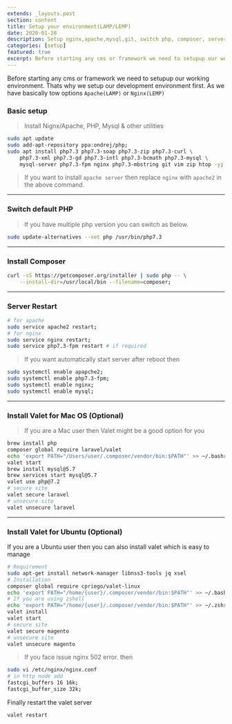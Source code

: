```yaml
---
extends: _layouts.post
section: content
title: Setup your environment(LAMP/LEMP)
date: 2020-01-28
description: Setup nginx,apache,mysql,git, switch php, composer, server restart, valet
categories: [setup]
featured: true
excerpt: Before starting any cms or framework we need to setupup our working environment. Thats why..
---
```



Before starting any cms or framework we need to setupup our working environment. Thats why we setup our development environment first. As we have basically tow options `Apache(LAMP)` or `Nginx(LEMP)`
### Basic setup
> Install Nignx/Apache, PHP, Mysql & other utilities

```sh
sudo apt update
sudo add-apt-repository ppa:ondrej/php;
sudo apt install php7.3 php7.3-soap php7.3-zip php7.3-curl \
	php7.3-xml php7.3-gd php7.3-intl php7.3-bcmath php7.3-mysql \
	mysql-server php7.3-fpm nginx php7.3-mbstring git vim zip htop -y;
```

> If you want to install `apache server` then replace `nginx` with `apache2` in the above command.

---

### Switch default PHP

> If you have multiple php version you can switch as below.

```sh
sudo update-alternatives --set php /usr/bin/php7.3
```

---

### Install Composer

```sh
curl -sS https://getcomposer.org/installer | sudo php -- \
	--install-dir=/usr/local/bin --filename=composer;
```
---

### Server Restart

```sh
# for apache
sudo service apache2 restart;
# for nginx
sudo service nginx restart;
sudo service php7.3-fpm restart # if required
```
> If you want automatically start server after reboot then 
```sh
sudo systemctl enable apapche2;
sudo systemctl enable php7.3-fpm;
sudo systemctl enable nginx;
sudo systemctl enable mysql;
```
---
### Install Valet for Mac OS (Optional)
> If you are a Mac user then Valet might be a good option for you
```sh
brew install php
composer global require laravel/valet
echo 'export PATH="/Users/user/.composer/vendor/bin:$PATH"' >> ~/.bashrc
valet start
brew install mysql@5.7
brew services start mysql@5.7
valet use php@7.2
# secure site
valet secure laravel
# unsecure site
valet unsecure laravel
```
---
### Install Valet for Ubuntu (Optional)
If you are a Ubuntu user then you can also install valet which is easy to manage

```sh
# Requirement
sudo apt-get install network-manager libnss3-tools jq xsel
# Installation
composer global require cpriego/valet-linux
echo 'export PATH="/home/{user}/.composer/vendor/bin:$PATH"' >> ~/.bashrc
# If you are using zshell
echo 'export PATH="/home/{user}/.composer/vendor/bin:$PATH"' >> ~/.zshrc
valet install
valet start
# secure site
valet secure magento
# unsecure site
valet unsecure magento
```
> If you face issue nginx 502 error. then 
```sh
sudo vi /etc/nginx/nginx.conf
# in http node add
fastcgi_buffers 16 16k; 
fastcgi_buffer_size 32k;
```
Finally restart the valet server
```zsh
valet restart
```